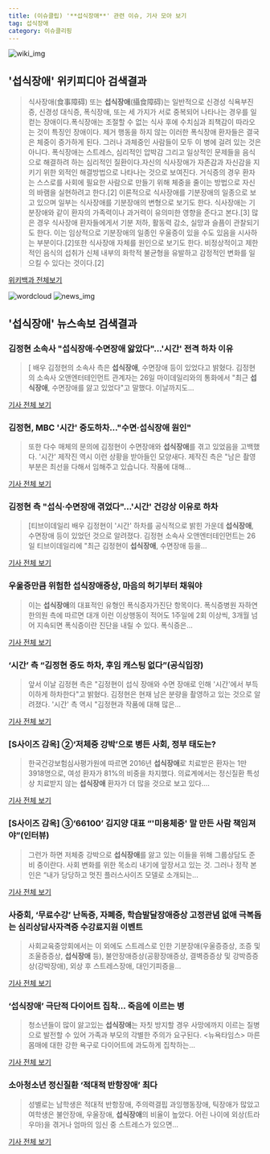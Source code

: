 ```yaml
---
title: (이슈클립) '**섭식장애**' 관련 이슈, 기사 모아 보기
tag: 섭식장애
category: 이슈클리핑
---
```

![wiki_img](https://user-images.githubusercontent.com/42597476/44503234-41136a80-a6d0-11e8-9071-6fc6418eafe4.png)
## **'**섭식장애**'** 위키피디아 검색결과
>식사장애(食事障碍) 또는 **섭식장애**(攝食障碍)는 일반적으로 신경성 식욕부진증, 신경성 대식증, 폭식장애, 또는 세 가지가 서로 중복되어 나타나는 경우를 일컫는 장애이다.폭식장애는 조절할 수 없는 식사 후에 수치심과 죄책감이 따라오는 것이 특징인 장애이다. 제거 행동을 하지 않는 이러한 폭식장애 환자들은 결국은 체중이 증가하게 된다. 그러나 과체중인 사람들이 모두 이 병에 걸려 있는 것은 아니다. 폭식장애는 스트레스, 심리적인 압박감 그리고 일상적인 문제들을 음식으로 해결하려 하는 심리적인 질환이다.자신의 식사장애가 자존감과 자신감을 지키기 위한 외적인 해결방법으로 나타나는 것으로 보여진다. 거식증의 경우 환자는 스스로를 사회에 필요한 사람으로 만들기 위해 체중을 줄이는 방법으로 자신의 바램을 실현하려고 한다.[2] 이론적으로 식사장애를 기분장애의 일종으로 보고 있으며 일부는 식사장애를 기분장애의 변형으로 보기도 한다. 식사장애는 기분장애와 같이 환자의 가족력이나 과거력이 유의미한 영향을 준다고 본다.[3] 많은 경우 식사장애 환자들에게서 기분 저하, 활동력 감소, 실망과 슬픔이 관찰되기도 한다. 이는 임상적으로 기분장애의 일종인 우울증이 있을 수도 있음을 시사하는 부분이다.[2]또한 식사장애 자체를 원인으로 보기도 한다. 비정상적이고 제한적인 음식의 섭취가 신체 내부의 화학적 불균형을 유발하고 감정적인 변화를 일으킬 수 있다는 것이다.[2]

<a href="https://ko.wikipedia.org/wiki/섭식장애" target="_blank">위키백과 전체보기</a>

![wordcloud](https://s3.ap-northeast-2.amazonaws.com/lyrics101-wordcloud/2018-08-26-1535274371.png)
![news_img](https://user-images.githubusercontent.com/42597476/44507050-1206f400-a6e4-11e8-8d98-7ffbfebb353f.png)
## **'**섭식장애**'** 뉴스속보 검색결과
### 김정현 소속사 "**섭식장애**·수면장애 앓았다"…'시간' 전격 하차 이유

>[ 배우 김정현의 소속사 측은 **섭식장애**, 수면장애 등이 있었다고 밝혔다. 김정현의 소속사 오앤엔터테인먼트 관계자는 26일 마이데일리와의 통화에서 "최근 **섭식장애**, 수면장애를 앓고 있었다"고 말했다. 이날까지도...

<a href="http://www.mydaily.co.kr/new_yk/html/read.php?newsid=201808261701887961&ext=na" target="_blank">기사 전체 보기</a>

### 김정현, MBC '시간' 중도하차…"수면·**섭식장애** 원인"

>또한 다수 매체의 문의에 김정현이 수면장애와 **섭식장애**를 겪고 있었음을 고백했다. '시간' 제작진 역시 이런 상황을 받아들인 모양새다. 제작진 측은 "남은 촬영 부분은 최선을 다해서 임해주고 있습니다. 작품에 대해...

<a href="http://www.slist.kr/news/articleView.html?idxno=43633" target="_blank">기사 전체 보기</a>

### 김정현 측 "섭식·수면장애 겪었다"…'시간' 건강상 이유로 하차

>[티브이데일리 배우 김정현이 '시간' 하차를 공식적으로 밝힌 가운데 **섭식장애**, 수면장애 등이 있었던 것으로 알려졌다. 김정현 소속사 오앤엔터테인먼트는 26일 티브이데일리에 "최근 김정현이 **섭식장애**, 수면장애 등을...

<a href="http://tvdaily.asiae.co.kr/read.php3?aid=15352736561388376002" target="_blank">기사 전체 보기</a>

### 우울증만큼 위험한 **섭식장애**증상, 마음의 허기부터 채워야

>이는 **섭식장애**의 대표적인 유형인 폭식증자가진단 항목이다. 폭식증병원 자하연한의원 측에 따르면 대개 이런 이상행동이 적어도 1주일에 2회 이상씩, 3개월 넘어 지속되면 폭식증이란 진단을 내릴 수 있다. 폭식증은...

<a href="http://www.honam.co.kr/read.php3?aid=1535000249563482055" target="_blank">기사 전체 보기</a>

### ‘시간’ 측 “김정현 중도 하차, 후임 캐스팅 없다”(공식입장)

>앞서 이날 김정현 측은 "김정현이 섭식 장애와 수면 장애로 인해 '시간'에서 부득이하게 하차한다"고 밝혔다. 김정현은 현재 남은 분량을 촬영하고 있는 것으로 알려졌다. '시간' 측 역시 "김정현과 작품에 대해 많은...

<a href="http://www.newsen.com/news_view.php?uid=201808261712250310" target="_blank">기사 전체 보기</a>

### [S사이즈 감옥] ②‘저체중 강박’으로 병든 사회, 정부 태도는?

>한국건강보험심사평가원에 따르면 2016년 **섭식장애**로 치료받은 환자는 1만3918명으로, 여성 환자가 81%의 비중을 차지했다. 의료계에서는 정신질환 특성상 치료받지 않는 **섭식장애** 환자가 더 많을 것으로 보고 있다....

<a href="http://biz.heraldcorp.com/culture/view.php?ud=201808240636412659495_1" target="_blank">기사 전체 보기</a>

### [S사이즈 감옥] ③‘66100’ 김지양 대표 “'미용체중' 말 만든 사람 책임져야”(인터뷰)

>그런가 하면 저체중 강박으로 **섭식장애**를 앓고 있는 이들을 위해 그룹상담도 준비 중이란다. 사회 변화를 위한 목소리 내기에 앞장서고 있는 것. 그러나 정작 본인은 “내가 당당하고 멋진 플러스사이즈 모델로 소개되는...

<a href="http://biz.heraldcorp.com/culture/view.php?ud=201808240637022667542_1" target="_blank">기사 전체 보기</a>

### 사중회, ‘무료수강’ 난독증, 자폐증, 학습발달장애증상 고정관념 없애 극복돕는 심리상담사자격증 수강료지원 이벤트

>사회교육중앙회에서는 이 외에도 스트레스로 인한 기분장애(우울증증상, 조증 및 조울증증상, **섭식장애** 등), 불안장애증상(공황장애증상, 결벽증증상 및 강박증증상(강박장애), 외상 후 스트레스장애, 대인기피증을...

<a href="http://edu.donga.com/?p=article&ps=view&at_no=20180823113641829172" target="_blank">기사 전체 보기</a>

### ‘**섭식장애**’ 극단적 다이어트 집착… 죽음에 이르는 병

>청소년들이 많이 앓고있는 **섭식장애**는 자칫 방지할 경우 사망에까지 이르는 질병으로 발전할 수 있어 가족과 부모의 각별한 주의가 요구된다. <뉴욕타임스> 마른 몸매에 대한 강한 욕구로 다이어트에 과도하게 집착하는...

<a href="http://www.koreatimes.com/article/1195940" target="_blank">기사 전체 보기</a>

### 소아청소년 정신질환 ‘적대적 반항장애’ 최다

>성별로는 남학생은 적대적 반항장애, 주의력결핍 과잉행동장애, 틱장애가 많았고 여학생은 불안장애, 우울장애, **섭식장애**의 비율이 높았다. 어린 나이에 외상(트라우마)을 겪거나 엄마의 임신 중 스트레스가 있으면...

<a href="http://www.whosaeng.com/sub_read.html?uid=103763&section=sc4" target="_blank">기사 전체 보기</a>


